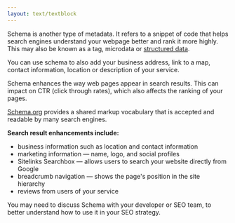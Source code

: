 ```yaml
---
layout: text/textblock
---
```

Schema is another type of metadata. It refers to a snippet of code that helps search engines understand your webpage better and rank it more highly. This may also be known as a tag, microdata or [structured data](https://developers.google.com/search/docs/guides/intro-structured-data).

You can use schema to also add your business address, link to a map, contact information, location or description of your service.

Schema enhances the way web pages appear in search results. This can impact on CTR (click through rates), which also affects the ranking of your pages.

[Schema.org](https://schema.org/docs/gs.html) provides a shared markup vocabulary that is accepted and readable by many search engines. 

**Search result enhancements include:**
- business information such as location and contact information
- marketing information — name, logo, and social profiles 
- Sitelinks Searchbox — allows users to search your website directly from Google
- breadcrumb navigation — shows the page's position in the site hierarchy
- reviews from users of your service

You may need to discuss Schema with your developer or SEO team, to better understand how to use it in your SEO strategy.

